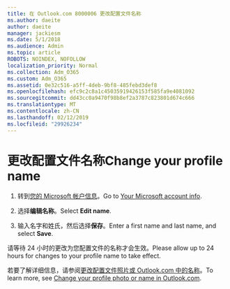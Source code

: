```yaml
---
title: 在 Outlook.com 8000006 更改配置文件名称
ms.author: daeite
author: daeite
manager: jackiesm
ms.date: 5/1/2018
ms.audience: Admin
ms.topic: article
ROBOTS: NOINDEX, NOFOLLOW
localization_priority: Normal
ms.collection: Adm_O365
ms.custom: Adm_O365
ms.assetid: 0e32c516-a5ff-4deb-9bf8-485febd3def8
ms.openlocfilehash: efc9c2c8a1c45035919426153f585fa9e4081092
ms.sourcegitcommit: dd43cc0a9470f98b8ef2a3787c823801d674c666
ms.translationtype: MT
ms.contentlocale: zh-CN
ms.lasthandoff: 02/12/2019
ms.locfileid: "29926234"
---
```

# <a name="change-your-profile-name"></a><span data-ttu-id="dfe2c-102">更改配置文件名称</span><span class="sxs-lookup"><span data-stu-id="dfe2c-102">Change your profile name</span></span>

1. <span data-ttu-id="dfe2c-103">转到[您的 Microsoft 帐户信息](https://go.microsoft.com/fwlink/p/?linkid=860841)。</span><span class="sxs-lookup"><span data-stu-id="dfe2c-103">Go to [Your Microsoft account info](https://go.microsoft.com/fwlink/p/?linkid=860841).</span></span>
    
2. <span data-ttu-id="dfe2c-104">选择**编辑名称**。</span><span class="sxs-lookup"><span data-stu-id="dfe2c-104">Select **Edit name**.</span></span> 
    
3. <span data-ttu-id="dfe2c-105">输入名字和姓氏，然后选择**保存**。</span><span class="sxs-lookup"><span data-stu-id="dfe2c-105">Enter a first name and last name, and select **Save**.</span></span> 
    
<span data-ttu-id="dfe2c-106">请等待 24 小时的更改为您配置文件的名称才会生效。</span><span class="sxs-lookup"><span data-stu-id="dfe2c-106">Please allow up to 24 hours for changes to your profile name to take effect.</span></span>
  
<span data-ttu-id="dfe2c-107">若要了解详细信息，请参阅[更改配置文件照片或 Outlook.com 中的名称](https://go.microsoft.com/fwlink/?linkid=873110)。</span><span class="sxs-lookup"><span data-stu-id="dfe2c-107">To learn more, see [Change your profile photo or name in Outlook.com](https://go.microsoft.com/fwlink/?linkid=873110).</span></span>
  

